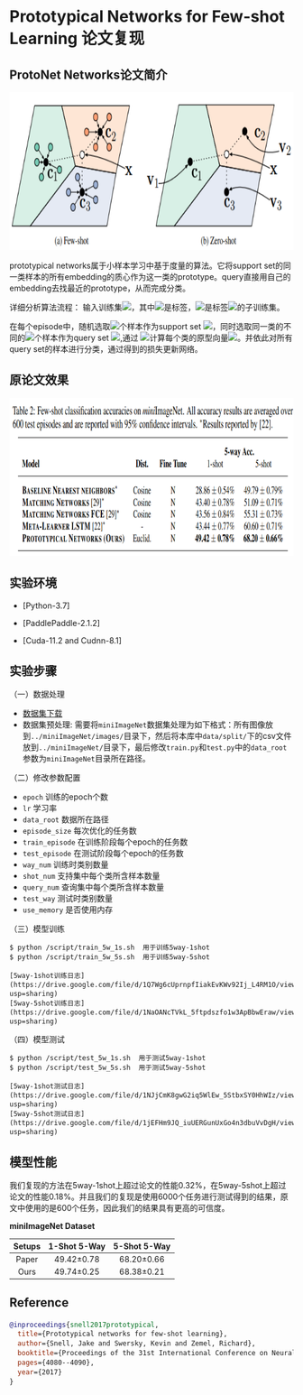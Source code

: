 # Prototypical Networks for Few-shot Learning 论文复现
## ProtoNet Networks论文简介

<img src='./image/protonet.png' width='640' height='280'>


prototypical networks属于小样本学习中基于度量的算法。它将support
set的同一类样本的所有embedding的质心作为这一类的prototype。query直接用自己的embedding去找最近的prototype，从而完成分类。

详细分析算法流程：
输入训练集<img src="http://latex.codecogs.com/gif.latex?D=(x_1,y_1),...,(x_n,y_n)"/>，其中<img src="http://latex.codecogs.com/gif.latex?y_i"/>是标签，<img src="http://latex.codecogs.com/gif.latex?D_k"/>是标签<img src="http://latex.codecogs.com/gif.latex?y_i=k"/>的子训练集。

在每个episode中，随机选取<img src="http://latex.codecogs.com/gif.latex?N_s"/>个样本作为support set <img src="http://latex.codecogs.com/gif.latex?S_k"/>，同时选取同一类的不同的<img src="http://latex.codecogs.com/gif.latex?N_q"/>个样本作为query set <img src="http://latex.codecogs.com/gif.latex?S_q"/>,通过
<img src="http://latex.codecogs.com/gif.latex?c_k=\frac{1}{N_C}\sum_{(x_i,y_i)\in{S_K}}f_{\phi}(x_i)"/>计算每个类的原型向量<img src="http://latex.codecogs.com/gif.latex?c_k"/>。并依此对所有query set的样本进行分类，通过得到的损失更新网络。

## 原论文效果
<img src='./image/result.png' width='640' height='280'>

## 实验环境
- [Python-3.7]

- [PaddlePaddle-2.1.2]

- [Cuda-11.2 and Cudnn-8.1]

## 实验步骤
（一）数据处理

+ [数据集下载](https://drive.google.com/file/d/1Oq7JKbd8-6QgLXbZ1MW4Wkv39EgDBk5t/view?usp=sharing)
+ 数据集预处理:  需要将`miniImageNet`数据集处理为如下格式：所有图像放到`../miniImageNet/images/`目录下，然后将本库中`data/split/`下的csv文件放到`../miniImageNet/`目录下，最后修改`train.py`和`test.py`中的`data_root`参数为`miniImageNet`目录所在路径。

    
（二）修改参数配置

- `epoch` 训练的epoch个数
- `lr` 学习率
- `data_root` 数据所在路径
- `episode_size` 每次优化的任务数
- `train_episode` 在训练阶段每个epoch的任务数
- `test_episode` 在测试阶段每个epoch的任务数
- `way_num` 训练时类别数量
- `shot_num` 支持集中每个类所含样本数量
- `query_num` 查询集中每个类所含样本数量
- `test_way` 测试时类别数量
- `use_memory` 是否使用内存


（三）模型训练

    $ python /script/train_5w_1s.sh  用于训练5way-1shot
    $ python /script/train_5w_5s.sh  用于训练5way-5shot
    
    [5way-1shot训练日志](https://drive.google.com/file/d/1Q7Wg6cUprnpfIiakEvKWv92Ij_L4RM1O/view?usp=sharing)
    [5way-5shot训练日志](https://drive.google.com/file/d/1NaOANcTVkL_5ftpdszfo1w3ApBbwEraw/view?usp=sharing)


（四）模型测试

    $ python /script/test_5w_1s.sh  用于测试5way-1shot 
    $ python /script/test_5w_5s.sh  用于测试5way-5shot
    
    [5way-1shot测试日志](https://drive.google.com/file/d/1NJjCmK8gwG2iq5WlEw_5StbxSY0HhWIz/view?usp=sharing)
    [5way-5shot测试日志](https://drive.google.com/file/d/1jEFHm9JQ_iuUERGunUxGo4n3dbuVvDgH/view?usp=sharing)

## 模型性能
我们复现的方法在5way-1shot上超过论文的性能0.32%，在5way-5shot上超过论文的性能0.18%。并且我们的复现是使用6000个任务进行测试得到的结果，原文中使用的是600个任务，因此我们的结果具有更高的可信度。

**miniImageNet Dataset**

|  Setups  | 1-Shot 5-Way | 5-Shot 5-Way |   
|:--------:|:------------:|:------------:|
|   Paper  |  49.42±0.78  |  68.20±0.66  | 
|   Ours   |  49.74±0.25  |  68.38±0.21  | 


## Reference

```bibtex
@inproceedings{snell2017prototypical,
  title={Prototypical networks for few-shot learning},
  author={Snell, Jake and Swersky, Kevin and Zemel, Richard},
  booktitle={Proceedings of the 31st International Conference on Neural Information Processing Systems},
  pages={4080--4090},
  year={2017}
}
```
